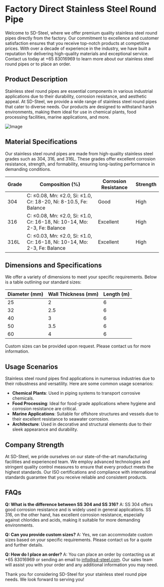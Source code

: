 # Factory Direct Stainless Steel Round Pipe

Welcome to SD-Steel, where we offer premium quality stainless steel round pipes directly from the factory. Our commitment to excellence and customer satisfaction ensures that you receive top-notch products at competitive prices. With over a decade of experience in the industry, we have built a reputation for delivering high-quality materials and exceptional service. Contact us today at +65 83016969 to learn more about our stainless steel round pipes or to place an order.

## Product Description

Stainless steel round pipes are essential components in various industrial applications due to their durability, corrosion resistance, and aesthetic appeal. At SD-Steel, we provide a wide range of stainless steel round pipes that cater to diverse needs. Our products are designed to withstand harsh environments, making them ideal for use in chemical plants, food processing facilities, marine applications, and more.

![Image](https://github.com/user-attachments/assets/2567258e-e124-4816-932d-1809bd27ef0b)

## Material Specifications

Our stainless steel round pipes are made from high-quality stainless steel grades such as 304, 316, and 316L. These grades offer excellent corrosion resistance, strength, and formability, ensuring long-lasting performance in demanding conditions.

| Grade | Composition (%) | Corrosion Resistance | Strength |
|-------|-----------------|----------------------|----------|
| 304   | C: ≤0.08, Mn: ≤2.0, Si: ≤1.0, Cr: 18-20, Ni: 8-10.5, Fe: Balance | Good | High |
| 316   | C: ≤0.08, Mn: ≤2.0, Si: ≤1.0, Cr: 16-18, Ni: 10-14, Mo: 2-3, Fe: Balance | Excellent | High |
| 316L  | C: ≤0.03, Mn: ≤2.0, Si: ≤1.0, Cr: 16-18, Ni: 10-14, Mo: 2-3, Fe: Balance | Excellent | High |

## Dimensions and Specifications

We offer a variety of dimensions to meet your specific requirements. Below is a table outlining our standard sizes:

| Diameter (mm) | Wall Thickness (mm) | Length (m) |
|---------------|---------------------|------------|
| 25            | 2                   | 6          |
| 32            | 2.5                 | 6          |
| 40            | 3                   | 6          |
| 50            | 3.5                 | 6          |
| 60            | 4                   | 6          |

Custom sizes can be provided upon request. Please contact us for more information.

## Usage Scenarios

Stainless steel round pipes find applications in numerous industries due to their robustness and versatility. Here are some common usage scenarios:

- **Chemical Plants**: Used in piping systems to transport corrosive chemicals.
- **Food Processing**: Ideal for food-grade applications where hygiene and corrosion resistance are critical.
- **Marine Applications**: Suitable for offshore structures and vessels due to their excellent resistance to seawater corrosion.
- **Architecture**: Used in decorative and structural elements due to their sleek appearance and durability.

## Company Strength

At SD-Steel, we pride ourselves on our state-of-the-art manufacturing facilities and experienced team. We employ advanced technologies and stringent quality control measures to ensure that every product meets the highest standards. Our ISO certifications and compliance with international standards guarantee that you receive reliable and consistent products.

## FAQs

**Q: What is the difference between SS 304 and SS 316?**
A: SS 304 offers good corrosion resistance and is widely used in general applications. SS 316, on the other hand, has excellent corrosion resistance, especially against chlorides and acids, making it suitable for more demanding environments.

**Q: Can you provide custom sizes?**
A: Yes, we can accommodate custom sizes based on your specific requirements. Please contact us for a quote and further details.

**Q: How do I place an order?**
A: You can place an order by contacting us at +65 83016969 or sending an email to info@sd-steel.com. Our sales team will assist you with your order and any additional information you may need.

Thank you for considering SD-Steel for your stainless steel round pipe needs. We look forward to serving you!